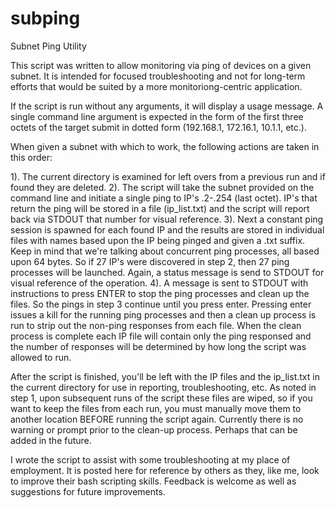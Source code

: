 # subping
Subnet Ping Utility

This script was written to allow monitoring via ping of devices on a given subnet.  It is intended for focused troubleshooting and not for long-term efforts that would be suited by a more monitoriong-centric application.

If the script is run without any arguments, it will display a usage message.  A single command line argument is expected in the form of the first three octets of the target submit in dotted form (192.168.1, 172.16.1, 10.1.1, etc.).

When given a subnet with which to work, the following actions are taken in this order:

1). The current directory is examined for left overs from a previous run and if found they are deleted.
2). The script will take the subnet provided on the command line and initiate a single ping to IP's .2-.254 (last octet).  IP's that return the ping will be stored in a file (ip_list.txt) and the script will report back via STDOUT that number for visual reference.
3). Next a constant ping session is spawned for each found IP and the results are stored in individual files with names based upon the IP being pinged and given a .txt suffix.  Keep in mind that we're talking about concurrent ping processes, all based upon 64 bytes.  So if 27 IP's were discovered in step 2, then 27 ping processes will be launched.  Again, a status message is send to STDOUT for visual reference of the operation.
4). A message is sent to STDOUT with instructions to press ENTER to stop the ping processes and clean up the files.  So the pings in step 3 continue until you press enter.  Pressing enter issues a kill for the running ping processes and then a clean up process is run to strip out the non-ping responses from each file.  When the clean process is complete each IP file will contain only the ping responsed and the number of responses will be determined by how long the script was allowed to run.

After the script is finished, you'll be left with the IP files and the ip_list.txt in the current directory for use in reporting, troubleshooting, etc.  As noted in step 1, upon subsequent runs of the script these files are wiped, so if you want to keep the files from each run, you must manually move them to another location BEFORE running the script again.  Currently there is no warning or prompt prior to the clean-up process.  Perhaps that can be added in the future.

I wrote the script to assist with some troubleshooting at my place of employment.  It is posted here for reference by others as they, like me, look to improve their bash scripting skills.  Feedback is welcome as well as suggestions for future improvements.

